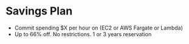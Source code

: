 
# Savings Plan
- Commit spending $X per hour on (EC2 or AWS Fargate or Lambda)
- Up to 66% off. No restrictions. 1 or 3 years reservation